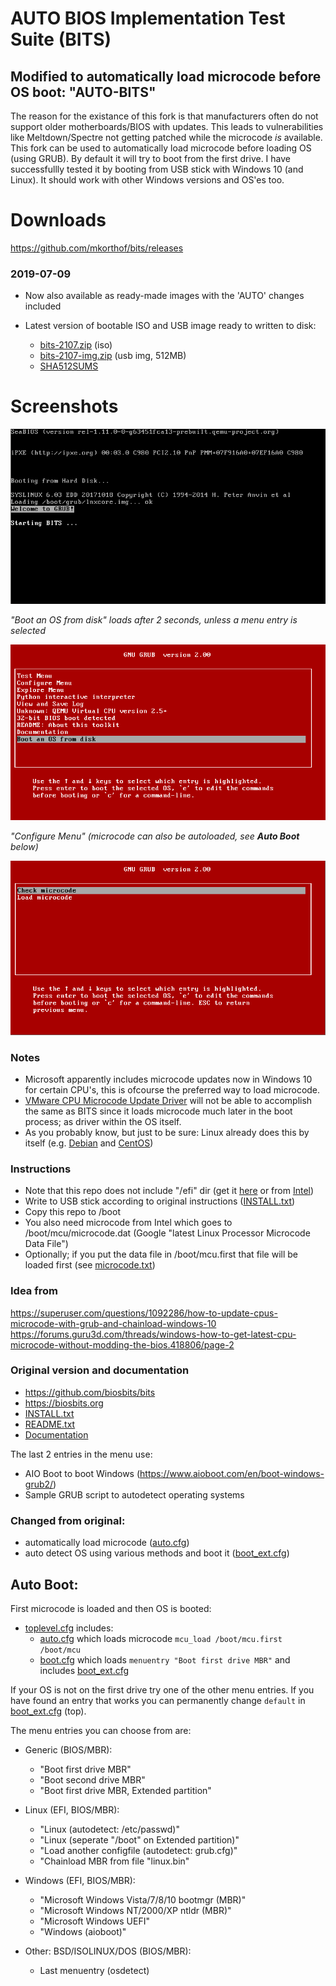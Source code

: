 
# AUTO BIOS Implementation Test Suite (BITS)
## Modified to automatically load microcode before OS boot: "AUTO-BITS"

The reason for the existance of this fork is that manufacturers often do not support older motherboards/BIOS with updates.
This leads to vulnerabilities like Meltdown/Spectre not getting patched while the microcode *is* available.
This fork can be used to automatically load microcode before loading OS (using GRUB). By default it will try to boot from the first drive.
I have successfullly tested it by booting from USB stick with Windows 10 (and Linux). It should work with other Windows versions and OS'es too.

# Downloads

<https://github.com/mkorthof/bits/releases>

### 2019-07-09

- Now also available as ready-made images with the 'AUTO' changes included
- Latest version of bootable ISO and USB image ready to written to disk:

  - [bits-2107.zip](https://github.com/mkorthof/bits/releases/download/bits-2107/bits-2107.zip) (iso)
  - [bits-2107-img.zip](https://github.com/mkorthof/bits/releases/download/bits-2107/bits-2107-img.zip) (usb img, 512MB)
  - [SHA512SUMS](https://github.com/mkorthof/bits/releases/download/bits-2107/SHA512SUMS)

# Screenshots

![boot](images/boot.png)

_"Boot an OS from disk" loads after 2 seconds, unless a menu entry is selected_

![menu](images/menu.png)

_"Configure Menu" (microcode can also be autoloaded, see **Auto Boot** below)_

![microcode](images/microcode.png)

### Notes

- Microsoft apparently includes microcode updates now in Windows 10 for certain CPU's, this is ofcourse the preferred way to load microcode.
- [VMware CPU Microcode Update Driver](https://labs.vmware.com/flings/vmware-cpu-microcode-update-driver) will not be able to accomplish the same as BITS since it loads microcode much later in the boot process; as driver within the OS itself.
- As you probably know, but just to be sure: Linux already does this by itself (e.g. [Debian](https://wiki.debian.org/Microcode) and [CentOS](https://git.centos.org/summary/rpms!microcode_ctl.git))

### Instructions

- Note that this repo does not include "/efi" dir (get it [here](https://biosbits.org/downloads) or from [Intel](https://downloadcenter.intel.com/download/19763))
- Write to USB stick according to original instructions ([INSTALL.txt](INSTALL.txt))
- Copy this repo to /boot
- You also need microcode from Intel which goes to /boot/mcu/microcode.dat (Google "latest Linux Processor Microcode Data File")
- Optionally; if you put the data file in /boot/mcu.first that file will be loaded first (see [microcode.txt](Documentation/microcode.txt))

### Idea from

https://superuser.com/questions/1092286/how-to-update-cpus-microcode-with-grub-and-chainload-windows-10
https://forums.guru3d.com/threads/windows-how-to-get-latest-cpu-microcode-without-modding-the-bios.418806/page-2

### Original version and documentation

- https://github.com/biosbits/bits
- https://biosbits.org
- [INSTALL.txt](INSTALL.txt)
- [README.txt](README.txt)
- [Documentation](Documentation)

The last 2 entries in the menu use:
- AIO Boot to boot Windows (https://www.aioboot.com/en/boot-windows-grub2/)
- Sample GRUB script to autodetect operating systems

### Changed from original:
- automatically load microcode ([auto.cfg](cfg/auto.cfg))
- auto detect OS using various methods and boot it ([boot_ext.cfg](cfg/boot_ext.cfg))

## Auto Boot:

First microcode is loaded and then OS is booted:

* [toplevel.cfg](toplevel.cfg) includes:
  * [auto.cfg](cfg/auto.cfg) which loads microcode ```mcu_load /boot/mcu.first /boot/mcu```
  * [boot.cfg](cfg/boot.cfg) which loads ```menuentry "Boot first drive MBR"``` and includes [boot_ext.cfg](cfg/boot_ext.cfg)

If your OS is not on the first drive try one of the other menu entries. If you have found an entry that works you can permanently change ```default``` in [boot_ext.cfg](cfg/boot_ext.cfg) (top).

The menu entries you can choose from are:

* Generic (BIOS/MBR):
  * "Boot first drive MBR"
  * "Boot second drive MBR"
  * "Boot first drive MBR, Extended partition"

* Linux (EFI, BIOS/MBR):
  * "Linux (autodetect: /etc/passwd)"
  * "Linux (seperate "/boot" on Extended partition)"
  * "Load another configfile (autodetect: grub.cfg)"
  * "Chainload MBR from file "linux.bin"

* Windows (EFI, BIOS/MBR):
  * "Microsoft Windows Vista/7/8/10 bootmgr (MBR)"
  * "Microsoft Windows NT/2000/XP ntldr (MBR)"
  * "Microsoft Windows UEFI"
  * "Windows (aioboot)"

* Other: BSD/ISOLINUX/DOS (BIOS/MBR):
  * Last menuentry (osdetect)
